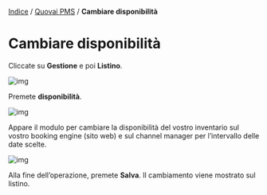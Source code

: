 [Indice](index.md) / [Quovai PMS](quovai-pms-it.md) / **Cambiare disponibilità**

# Cambiare disponibilità

 Cliccate su **Gestione** e poi **Listino**.

![img](https://quovai.github.io/images/gestione-listino-001.png)

Premete **disponibilità**.

![img](https://quovai.github.io/images/chiudere-aprire-camere-002.png)

Appare il modulo per cambiare la disponibilità del vostro inventario sul vostro booking engine (sito web) e sul channel manager per l’intervallo delle date scelte.

![img](https://quovai.github.io/images/impostare-prezzi-005.png)

Alla fine dell’operazione, premete **Salva**. Il cambiamento viene mostrato sul listino.